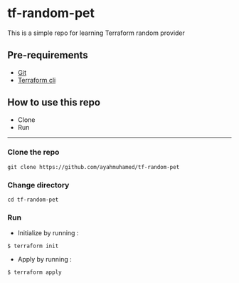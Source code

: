 # tf-random-pet
This is a simple repo for learning Terraform random provider

## Pre-requirements

* [Git](https://git-scm.com/book/en/v2/Getting-Started-Installing-Git) 
* [Terraform cli](https://learn.hashicorp.com/tutorials/terraform/install-cli)

## How to use this repo

- Clone
- Run

---

### Clone the repo

```
git clone https://github.com/ayahmuhamed/tf-random-pet
```

### Change directory

```
cd tf-random-pet
```

### Run

* Initialize by running :

```
$ terraform init
```


* Apply by running :

```
$ terraform apply
```


